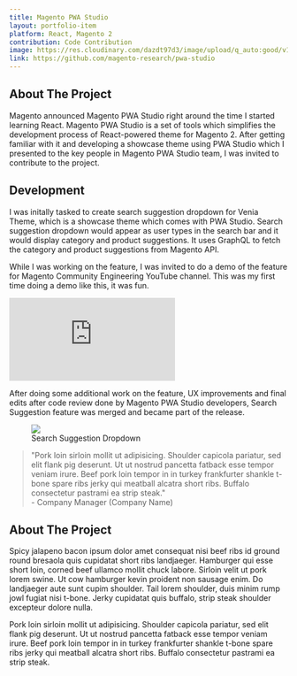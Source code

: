 ```yaml
---
title: Magento PWA Studio
layout: portfolio-item
platform: React, Magento 2
contribution: Code Contribution
image: https://res.cloudinary.com/dazdt97d3/image/upload/q_auto:good/v1546803150/work/pwa-studio-1.webp
link: https://github.com/magento-research/pwa-studio
---
```


<article class="block block--text">

<div class="project__headingWrapper">
<h2 class="title--secondary project__heading">About The Project</h2>
</div>

<p>Magento announced Magento PWA Studio right around the time I started learning React. Magento PWA Studio is a set of tools which simplifies the development process of React-powered theme for Magento 2. After getting familiar with it and developing a showcase theme using PWA Studio which I presented to the key people in Magento PWA Studio team, I was invited to contribute to the project.</p>

</article>

<article class="block block--text">

<div class="project__headingWrapper">
<h2 class="title--secondary project__heading">Development</h2>
</div>

<p>I was initally tasked to create search suggestion dropdown for Venia Theme, which is a showcase theme which comes with PWA Studio. Search suggestion dropdown would appear as user types in the search bar and it would display category and product suggestions. It uses GraphQL to fetch the category and product suggestions from Magento API.</p>
<p>
While I was working on the feature, I was invited to do a demo of the feature for Magento Community Engineering YouTube channel. This was my first time doing a demo like this, it was fun.
</p>
</article>

<article class="block block--image">
<div class="video">
<iframe class="video__content" src="https://www.youtube-nocookie.com/embed/G3S5Evyo5lg" frameborder="0" allow="accelerometer; autoplay; encrypted-media; gyroscope; picture-in-picture" allowfullscreen></iframe></div>
</article>

<article class="block block--text">
<p>After doing some additional work on the feature, UX improvements and final edits after code review done by Magento PWA Studio developers, Search Suggestion feature was merged and became part of the release.</p>
</article>

<figure class="block block--image">
<img  src="https://res.cloudinary.com/dazdt97d3/image/upload/q_auto:low/v1546683551/devstar/placeholder.png"
data-src="https://res.cloudinary.com/dazdt97d3/image/upload/q_auto:good/v1546803150/work/pwa-studio-2.gif" />
<figcaption>Search Suggestion Dropdown</figcaption>
</figure>
<blockquote class="blockquote--default blockquote block">
<div class="blockquote__wrapper">
<div class="blockquote__text blockquote__text--default">"Pork loin sirloin mollit ut adipisicing. Shoulder capicola pariatur, sed elit flank pig deserunt. Ut ut nostrud pancetta fatback esse tempor veniam irure. Beef pork loin tempor in in turkey frankfurter shankle t-bone spare ribs jerky qui meatball alcatra short ribs. Buffalo consectetur pastrami ea strip steak."</div>
<div class="blockquote__author blockquote__author--default">- Company Manager (Company Name)</div>
</div>
</blockquote>

<article class="block block--text">

<div class="project__headingWrapper">
<h2 class="title--secondary project__heading">About The Project</h2>
</div>

<p>Spicy jalapeno bacon ipsum dolor amet consequat nisi beef ribs id ground round bresaola quis cupidatat short ribs landjaeger. Hamburger qui esse short loin, corned beef ullamco mollit chuck labore. Sirloin velit ut pork lorem swine. Ut cow hamburger kevin proident non sausage enim. Do landjaeger aute sunt cupim shoulder. Tail lorem shoulder, duis minim rump jowl fugiat nisi t-bone. Jerky cupidatat quis buffalo, strip steak shoulder excepteur dolore nulla.</p>
<p>
Pork loin sirloin mollit ut adipisicing. Shoulder capicola pariatur, sed elit flank pig deserunt. Ut ut nostrud pancetta fatback esse tempor veniam irure. Beef pork loin tempor in in turkey frankfurter shankle t-bone spare ribs jerky qui meatball alcatra short ribs. Buffalo consectetur pastrami ea strip steak.</p>

</article>
